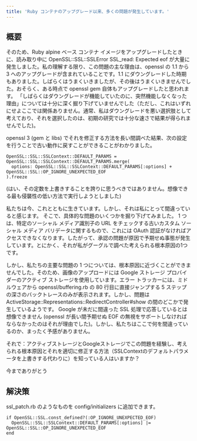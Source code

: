 ```yaml
---
title: 'Ruby コンテナのアップグレード以来、多くの問題が発生しています。'
---
```


## 概要
そのため、Ruby alpine ベース コンテナ イメージをアップグレードしたときに、読み取り中に OpenSSL::SSL::SSLError SSL_read: Expected eof が大量に発生しました。私の理解する限り、この問題の主な理由は、openssl の 1.1 から 3 へのアップグレードが含まれていることです。1.1 にダウングレードした時期もありました。しばらくはうまくいきましたが、その後はうまくいきませんでした。おそらく、ある時点で openssl gem 自体もアップグレードしたと思われます。 「しばらくはダウングレードが機能していたのに、突然機能しなくなった理由」については十分に深く掘り下げていませんでした（ただし、これはいずれにせよここでは関係ありません。通常、私はダウングレードを悪い選択肢として考えており、それを選択したのは、初期の研究では十分な速さで結果が得られませんでした)。

openssl 3 (gem と libs) でそれを修正する方法を長い間調べた結果、次の設定を行うことで古い動作に戻すことができることがわかりました。

```
OpenSSL::SSL::SSLContext::DEFAULT_PARAMS = OpenSSL::SSL::SSLContext::DEFAULT_PARAMS.merge( 
  options: OpenSSL::SSL::SSLContext::DEFAULT_PARAMS[:options] + OpenSSL::SSL::OP_IGNORE_UNEXPECTED_EOF 
).freeze

```
(はい、その定数を上書きすることを誇りに思うべきではありません。想像できる最も侵襲性の低い方法で実行しようとしました)

私たちは今、これとともに生きています。しかし、それは私にとって間違っていると感じます。
そこで、具体的な問題のいくつかを掘り下げてみました。 1 つは、特定のソーシャル メディア識別子の URL をチェックする古いカスタム ソーシャル メディア バリデータに関するもので、これには OAuth 認証がなければアクセスできなくなります。したがって、承認の問題が原因で予期せぬ事態が発生しています。とにかく、それが私がグーグルで調べた考えられる根本原因の1つです。

しかし、私たちの主要な問題の 1 つについては、根本原因に近づくことができませんでした。そのため、画像のアップロードには Google ストレージ プロバイダーのアクティブ ストレージを使用しています。エラー トラッカーには、ミドルウェアから openssl/buffering.rb の 80 行目に直接ジャンプする 5 ステップの深さのバックトレースのみが表示されます。しかし、問題は ActiveStorage::Representations::RedirectController#show の間のどこかで発生しているようです。 Google が未だに間違った SSL 処理で応答しているとは想像できません (openssl が長い間予期せぬ EOF の無視をサポートしなければならなかったのはそれが理由でした)。しかし、私たちはここで何を間違っているのか、まったく予感がありません。

それで：アクティブストレージとGoogleストレージでこの問題を経験し、考えられる根本原因とそれを適切に修正する方法（SSLContextのデフォルトパラメータを上書きする代わりに）を知っている人はいますか？

今までありがとう

## 解決策
ssl_patch.rb のようなものを config/initializers に追加できます。

```
if OpenSSL::SSL.const_defined?(:OP_IGNORE_UNEXPECTED_EOF)
  OpenSSL::SSL::SSLContext::DEFAULT_PARAMS[:options] |= OpenSSL::SSL::OP_IGNORE_UNEXPECTED_EOF
end

```
